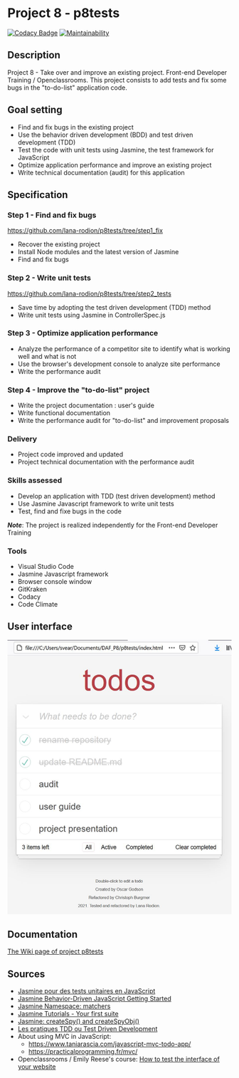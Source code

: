 # Project 8 - p8tests

[![Codacy Badge](https://app.codacy.com/project/badge/Grade/dc97ca1743d1473f933a63a6f7f91f94)](https://www.codacy.com/gh/lana-rodion/p8_tests/dashboard?utm_source=github.com&amp;utm_medium=referral&amp;utm_content=lana-rodion/p8tests&amp;utm_campaign=Badge_Grade)
[![Maintainability](https://api.codeclimate.com/v1/badges/fa1c0fa422ba0ce53682/maintainability)](https://codeclimate.com/github/lana-rodion/p8tests/maintainability)

## Description

Project 8 - Take over and improve an existing project.
Front-end Developer Training / Openclassrooms.
This project consists to add tests and fix some bugs in the "to-do-list" application code.

## Goal setting

*   Find and fix bugs in the existing project
*   Use the behavior driven development (BDD) and test driven development (TDD) 
*   Test the code with unit tests using Jasmine, the test framework for JavaScript 
*   Optimize application performance and improve an existing project
*   Write technical documentation (audit) for this application

## Specification

### Step 1 - Find and fix bugs 
<https://github.com/lana-rodion/p8tests/tree/step1_fix>

*   Recover the existing project 
*   Install Node modules and the latest version of Jasmine
*   Find and fix bugs

### Step 2 - Write unit tests
<https://github.com/lana-rodion/p8tests/tree/step2_tests>

*   Save time by adopting the test driven development (TDD) method 
*   Write unit tests using Jasmine in ControllerSpec.js    
### Step 3 - Optimize application performance 

*   Analyze the performance of a competitor site to identify what is working well and what is not 
*   Use the browser's development console to analyze site performance
*   Write the performance audit 

### Step 4 - Improve the "to-do-list" project  

*   Write the project documentation : user's guide
*   Write functional documentation
*   Write the performance audit for "to-do-list" and improvement proposals
### Delivery

*   Project code improved and updated
*   Project technical documentation with the performance audit 

### Skills assessed

*   Develop an application with TDD (test driven development) method 
*   Use Jasmine Javascript framework to write unit tests
*   Test, find and fixe bugs in the code

***Note***: The project is realized independently for the Front-end Developer Training

### Tools

*   Visual Studio Code
*   Jasmine Javascript framework
*   Browser console window
*   GitKraken
*   Codacy
*   Code Climate

## User interface

![alt text](demo/Todos_interface.JPG?raw=true "Todos interface")

## Documentation
[The Wiki page of project p8tests](https://github.com/lana-rodion/p8tests/wiki)

## Sources

*   [Jasmine pour des tests unitaires en JavaScript](https://onechapteraday.fr/javascript-jasmine-unit-tests/)
*   [Jasmine Behavior-Driven JavaScript Getting Started](https://jasmine.github.io/pages/getting_started.html)
*   [Jasmine Namespace: matchers](https://jasmine.github.io/api/edge/matchers.html)
*   [Jasmine Tutorials - Your first suite](https://jasmine.github.io/tutorials/your_first_suite)
*   [Jasmine: createSpy() and createSpyObj()](https://scriptverse.academy/tutorials/jasmine-createspy-createspyobj.html)
*   [Les pratiques TDD ou Test Driven Development](https://www.nutcache.com/fr/blog/tdd-test-driven-development/)
*   About using MVC in JavaScript:
    *   <https://www.taniarascia.com/javascript-mvc-todo-app/>
    *   <https://practicalprogramming.fr/mvc/>
*   Openclassrooms / Emily Reese's course: [How to test the interface of your website](https://openclassrooms.com/fr/courses/3504461-testez-linterface-de-votre-site)